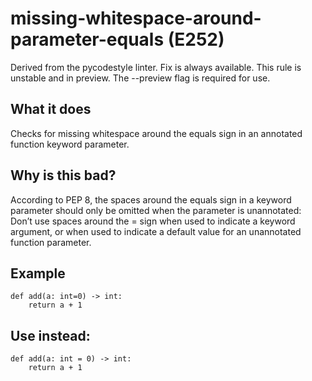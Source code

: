 # missing-whitespace-around-parameter-equals (E252)
Derived from the pycodestyle linter.
Fix is always available.
This rule is unstable and in preview. The --preview flag is required for use.
## What it does
Checks for missing whitespace around the equals sign in an annotated
function keyword parameter.
## Why is this bad?
According to PEP 8, the spaces around the equals sign in a keyword
parameter should only be omitted when the parameter is unannotated:
Don’t use spaces around the = sign when used to indicate a keyword
argument, or when used to indicate a default value for an unannotated
function parameter.
## Example
```
def add(a: int=0) -> int:
    return a + 1
```
## Use instead:
```
def add(a: int = 0) -> int:
    return a + 1
```